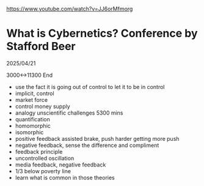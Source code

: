 https://www.youtube.com/watch?v=JJ6orMfmorg

# What is Cybernetics? Conference by Stafford Beer

2025/04/21

3000<->11300 End

- use the fact it is going out of control to let it to be in control
- implicit, control
- market force
- control money supply
- analogy unscientific challenges 5300 mins
- quantification
- homomorphic
- isomorphic
- positive feedback assisted brake, push harder getting more push
- negative feedback, sense the difference and compliment
- feedback principle
- uncontrolled oscillation
- media feedback, negative feedback
- 1/3 below poverty line
- learn what is common in those theories
